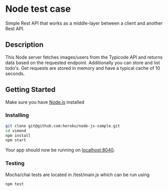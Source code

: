 # Node test case

Simple Rest API that works as a middle-layer between a client and another Rest API.

## Description

This Node server fetches images/users from the Typicode API and returns data based on the requested endpoint.
Additionally you can store and list todo's.
Get requests are stored in memory and have a typical cache of 10 seconds.

## Getting Started

Make sure you have [Node.js](http://nodejs.org/) installed

### Installing

```sh
git clone git@github.com:heroku/node-js-sample.git
cd vimond
npm install
npm start
```

Your app should now be running on [localhost:8040](http://localhost:8040/).

### Testing

Mocha/chai tests are located in /test/main.js which can be run using

```sh
npm test
```